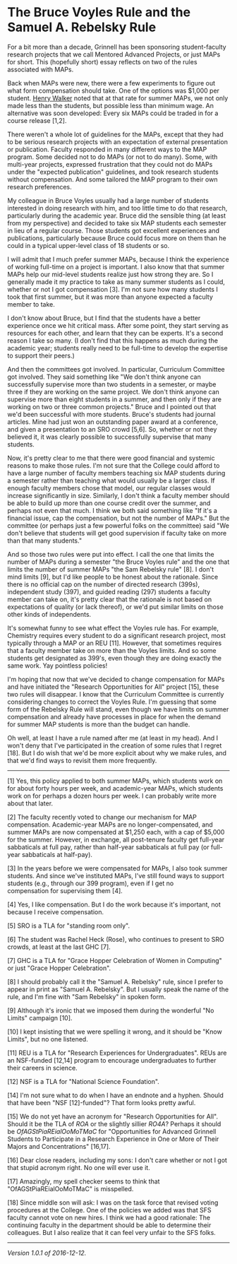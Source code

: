 The Bruce Voyles Rule and the Samuel A. Rebelsky Rule
=====================================================

For a bit more than a decade, Grinnell has been sponsoring student-faculty
research projects that we call Mentored Advanced Projects, or just MAPs
for short.  This (hopefully short) essay reflects on two of the rules
associated with MAPs.

Back when MAPs were new, there were a few experiments to figure out what
form compensation should take.  One of the options was $1,000 per student.
[Henry Walker](henry-walker.html) noted that at that rate for summer
MAPs, we not only made less than the students, but possible less than
minimum wage.  An alternative was soon developed: Every six MAPs could
be traded in for a course release [1,2].

There weren't a whole lot of guidelines for the MAPs, except that they
had to be serious research projects with an expectation of external
presentation or publication.  Faculty responded in many different ways
to the MAP program.  Some decided not to do MAPs (or not to do many).
Some, with multi-year projects, expressed frustration that they could not
do MAPs under the "expected publication" guidelines, and took research
students without compensation.  And some tailored the MAP program to their
own research preferences.

My colleague in Bruce Voyles usually had a large number of students
interested in doing research with him, and too little time to do that
research, particularly during the academic year.  Bruce did the sensible
thing (at least from my perspective) and decided to take six MAP students
each semester in lieu of a regular course.  Those students got excellent
experiences and publications, particularly because Bruce could focus more
on them than he could in a typical upper-level class of 18 students or so.

I will admit that I much prefer summer MAPs, because I think the
experience of working full-time on a project is important.  I also know
that that summer MAPs help our mid-level students realize just how
strong they are.  So I generally made it my practice to take as many
summer students as I could, whether or not I got compensation [3].
I'm not sure how many students I took that first summer, but it was more
than anyone expected a faculty member to take.

I don't know about Bruce, but I find that the students have a better
experience once we hit critical mass.  After some point, they start
serving as resources for each other, and learn that they can be experts.
It's a second reason I take so many.  (I don't find that this happens as
much during the academic year; students really need to be full-time to
develop the expertise to support their peers.)

And then the committees got involved.  In particular, Curriculum
Committee got involved.  They said something like "We don't think
anyone can successfully supervise more than two students in a semester,
or maybe three if they are working on the same project.  We don't
think anyone can supervise more than eight students in a summer,
and then only if they are working on two or three common projects."
Bruce and I pointed out that we'd been successful with more students.
Bruce's students had journal articles.  Mine had just won an outstanding
paper award at a conference, and given a presentation to an SRO crowd
[5,6].  So, whether or not they believed it, it was clearly possible to
successfully supervise that many students.

Now, it's pretty clear to me that there were good financial and systemic
reasons to make those rules.  I'm not sure that the College could afford
to have a large number of faculty members teaching six MAP students during
a semester rather than teaching what would usually be a larger class.
If enough faculty members chose that model, our regular classes would
increase significantly in size.  Similarly, I don't think a faculty member
should be able to build up more than one course credit over the summer,
and perhaps not even that much.  I think we both said something like "If
it's a financial issue, cap the compensation, but not the number of MAPs."
But the committee (or perhaps just a few powerful folks on the committee)
said "We don't believe that students will get good supervision if faculty
take on more than that many students."  

And so those two rules were put into effect.  I call the one that
limits the number of MAPs during a semester "the Bruce Voyles rule"
and the one that limits the number of summer MAPs "the Sam Rebelsky
rule" [8].  I don't mind limits [9], but I'd like people to be honest
about the rationale.  Since there is no official cap on the number of
directed research (399s), independent study (397), and guided reading
(297) students a faculty member can take on, it's pretty clear that the
rationale is not based on expectations of quality (or lack thereof),
or we'd put similar limits on those other kinds of independents.

It's somewhat funny to see what effect the Voyles rule has.  For example,
Chemistry requires every student to do a significant research project,
most typically through a MAP or an REU [11].  However, that sometimes
requires that a faculty member take on more than the Voyles limits.  And
so some students get designated as 399's, even though they are doing
exactly the same work.  Yay pointless policies!

I'm hoping that now that we've decided to change compensation for MAPs
and have initiated the "Research Opportunities for All" project [15],
these two rules will disappear.  I know that the Curriculum Committee is
currently considering changes to correct the Voyles Rule.  I'm guessing
that some form of the Rebelsky Rule will stand, even though we have limits
on summer compensation and already have processes in place for when the
demand for summer MAP students is more than the budget can handle.

Oh well, at least I have a rule named after me (at least in my head).
And I won't deny that I've participated in the creation of some rules
that I regret [18].  But I do wish that we'd be more explicit about why
we make rules, and that we'd find ways to revisit them more frequently.

----

[1] Yes, this policy applied to both summer MAPs, which students work on
for about forty hours per week, and academic-year MAPs, which students
work on for perhaps a dozen hours per week.  I can probably write more
about that later.

[2] The faculty recently voted to change our mechanism for MAP
compensation.  Academic-year MAPs are no longer-compensated, and summer
MAPs are now compensated at $1,250 each, with a cap of $5,000 for the
summer.  However, in exchange, all post-tenure faculty get full-year
sabbaticals at full pay, rather than half-year sabbaticals at full pay
(or full-year sabbaticals at half-pay).

[3] In the years before we were compensated for MAPs, I also took summer
students.  And since we've instituted MAPs, I've still found ways to
support students (e.g., through our 399 program), even if I get no  
compensation for supervising them [4].

[4] Yes, I like compensation.  But I do the work because it's important,
not because I receive compensation.

[5] SRO is a TLA for "standing room only".

[6] The student was Rachel Heck (Rose), who continues to present to SRO
crowds, at least at the last GHC [7].

[7] GHC is a TLA for "Grace Hopper Celebration of Women in Computing"
or just "Grace Hopper Celebration".

[8] I should probably call it the "Samuel A. Rebelsky" rule, since I
prefer to appear in print as "Samuel A. Rebelsky".  But I usually speak
the name of the rule, and I'm fine with "Sam Rebelsky" in spoken form.

[9] Although it's ironic that we imposed them during the wonderful
"No Limits" campaign [10].

[10] I kept insisting that we were spelling it wrong, and it should be
"Know Limits", but no one listened.

[11] REU is a TLA for "Research Experiences for Undergraduates".  REUs
are an NSF-funded [12,14] program to encourage undergraduates to further
their careers in science.

[12] NSF is a TLA for "National Science Foundation".

[14] I'm not sure what to do when I have an endnote and a hyphen.  Should
that have been "NSF [12]-funded"?  That form looks pretty awful.

[15] We do not yet have an acronym for "Research Opportunities for All".
Should it be the TLA of *ROA* or the slightly sillier *RO4A*? Perhaps
it should be *OfAGStPiaREialOoMoTMaC* for "Opportunities for Advanced
Grinnell Students to Participate in a Research Experience in One or
More of Their Majors and Concentrations" [16,17].

[16] Dear close readers, including my sons: I don't care whether or not
I got that stupid acronym right.  No one will ever use it.

[17] Amazingly, my spell checker seems to think that "OfAGStPiaREialOoMoTMaC"
is misspelled.

[18] Since middle son will ask: I was on the task force that revised
voting procedures at the College.  One of the policies we added was that
SFS faculty cannot vote on new hires.  I think we had a good rationale:
The continuing faculty in the department should be able to determine their
colleagues.  But I also realize that it can feel very unfair to the SFS 
folks.

---

*Version 1.0.1 of 2016-12-12.*

